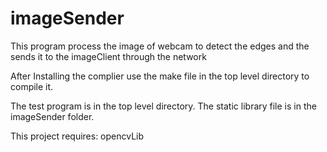 # imageSender
This program process the image of webcam to detect the edges and the sends it to the imageClient through the network

After Installing the complier use the make file in the top level directory to compile it.

The test program is in the top level directory. 
The static library file is in the imageSender folder.

This project requires:
opencvLib

